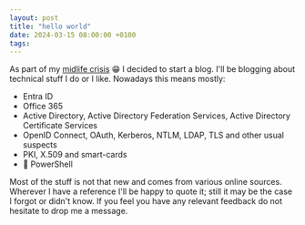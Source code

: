 ```yaml
---
layout: post
title: "hello world"
date: 2024-03-15 08:00:00 +0100
tags: 
---
```

As part of my [midlife crisis](https://www.youtube.com/watch?v=U8b88US-6ts)
:grin: I decided to start a blog. I'll be blogging about technical stuff I do or
I like. Nowadays this means mostly:
- Entra ID
- Office 365
- Active Directory, Active Directory Federation Services, Active Directory
  Certificate Services
- OpenID Connect, OAuth, Kerberos, NTLM, LDAP, TLS and other usual suspects
- PKI, X.509 and smart-cards
- :blue_heart: PowerShell

Most of the stuff is not that new and comes from various online sources.
Wherever I have a reference I'll be happy to quote it; still it may be the case
I forgot or didn't know. If you feel you have any relevant feedback do not
hesitate to drop me a message.